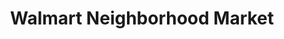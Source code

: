 ---
title: "Walmart Neighborhood Market"
url: /winston-salem/walmart-neighborhood-market-university-parkway/
shop: supermarket
---